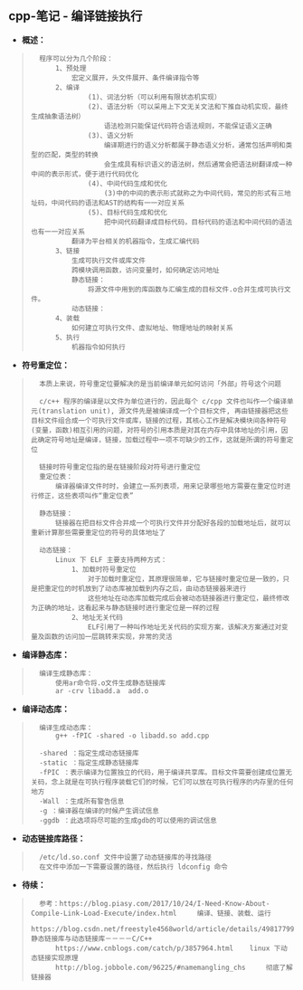 ## cpp-笔记 - 编译链接执行
- **概述：**
>       程序可以分为几个阶段：
>           1、预处理
>               宏定义展开，头文件展开、条件编译指令等
>           2、编译
>                   (1)、词法分析（可以利用有限状态机实现）
>                   (2)、语法分析（可以采用上下文无关文法和下推自动机实现，最终生成抽象语法树）
>                       语法检测只能保证代码符合语法规则，不能保证语义正确
>                   (3)、语义分析
>                       编译期进行的语义分析都属于静态语义分析，通常包括声明和类型的匹配，类型的转换
>                       会生成具有标识语义的语法树，然后通常会把语法树翻译成一种中间的表示形式，便于进行代码优化
>                   (4)、中间代码生成和优化
>                       (3)中的中间的表示形式就称之为中间代码，常见的形式有三地址码，中间代码的语法和AST的结构有一一对应关系
>                   (5)、目标代码生成和优化
>                       把中间代码翻译成目标代码，目标代码的语法和中间代码的语法也有一一对应关系
>               翻译为平台相关的机器指令，生成汇编代码
>           3、链接
>               生成可执行文件或库文件
>               跨模块调用函数，访问变量时，如何确定访问地址
>               静态链接：
>                   将源文件中用到的库函数与汇编生成的目标文件.o合并生成可执行文件。
>               动态链接：
>           4、装载
>               如何建立可执行文件、虚拟地址、物理地址的映射关系
>           5、执行
>               机器指令如何执行
>
>

- **符号重定位：**
>       本质上来说，符号重定位要解决的是当前编译单元如何访问「外部」符号这个问题
>
>       c/c++ 程序的编译是以文件为单位进行的，因此每个 c/cpp 文件也叫作一个编译单元(translation unit), 源文件先是被编译成一个个目标文件, 再由链接器把这些目标文件组合成一个可执行文件或库，链接的过程，其核心工作是解决模块间各种符号(变量，函数)相互引用的问题，对符号的引用本质是对其在内存中具体地址的引用，因此确定符号地址是编译，链接，加载过程中一项不可缺少的工作，这就是所谓的符号重定位
>
>       链接时符号重定位指的是在链接阶段对符号进行重定位
>       重定位表：
>           编译器编译文件时时，会建立一系列表项，用来记录哪些地方需要在重定位时进行修正，这些表项叫作“重定位表”
>
>       静态链接：
>           链接器在把目标文件合并成一个可执行文件并分配好各段的加载地址后，就可以重新计算那些需要重定位的符号的具体地址了
>
>       动态链接：
>           Linux 下 ELF 主要支持两种方式：
>               1、加载时符号重定位
>                   对于加载时重定位，其原理很简单，它与链接时重定位是一致的，只是把重定位的时机放到了动态库被加载到内存之后，由动态链接器来进行
>                   这些地址在动态库加载完成后会被动态链接器进行重定位，最终修改为正确的地址，这看起来与静态链接时进行重定位是一样的过程
>               2、地址无关代码
>                   ELF引用了一种叫作地址无关代码的实现方案，该解决方案通过对变量及函数的访问加一层跳转来实现，非常的灵活
>
>
>
>

- **编译静态库：**
>       编译生成静态库：
>           使用ar命令将.o文件生成静态链接库
>           ar -crv libadd.a  add.o
>

- **编译动态库：**
>       编译生成动态库：
>           g++ -fPIC -shared -o libadd.so add.cpp
>
>       -shared ：指定生成动态链接库
>       -static ：指定生成静态链接库
>       -fPIC ：表示编译为位置独立的代码，用于编译共享库。目标文件需要创建成位置无关码，念上就是在可执行程序装载它们的时候，它们可以放在可执行程序的内存里的任何地方
>       -Wall ：生成所有警告信息
>       -g ：编译器在编译的时候产生调试信息
>       -ggdb ：此选项将尽可能的生成gdb的可以使用的调试信息
>

- **动态链接库路径：**
>       /etc/ld.so.conf 文件中设置了动态链接库的寻找路径
>       在文件中添加一下需要设置的路径，然后执行 ldconfig 命令
>
>
>
>
>
>
>
>
>
>

- **待续：**
>       参考：https://blog.piasy.com/2017/10/24/I-Need-Know-About-Compile-Link-Load-Execute/index.html     编译、链接、装载、运行
>           https://blog.csdn.net/freestyle4568world/article/details/49817799   静态链接库与动态链接库－－－－C/C++
>           https://www.cnblogs.com/catch/p/3857964.html    linux 下动态链接实现原理
>           http://blog.jobbole.com/96225/#namemangling_chs     彻底了解链接器
>
>
>
>
>
>
>
>
>
>
